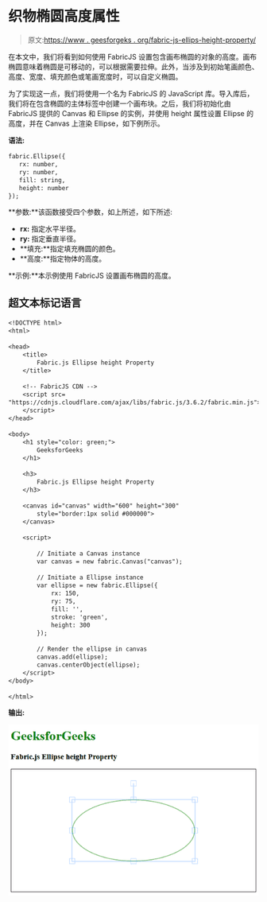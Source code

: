 # 织物椭圆高度属性

> 原文:[https://www . geesforgeks . org/fabric-js-ellips-height-property/](https://www.geeksforgeeks.org/fabric-js-ellipse-height-property/)

在本文中，我们将看到如何使用 FabricJS 设置包含画布椭圆的对象的高度。画布椭圆意味着椭圆是可移动的，可以根据需要拉伸。此外，当涉及到初始笔画颜色、高度、宽度、填充颜色或笔画宽度时，可以自定义椭圆。

为了实现这一点，我们将使用一个名为 FabricJS 的 JavaScript 库。导入库后，我们将在包含椭圆的主体标签中创建一个画布块。之后，我们将初始化由 FabricJS 提供的 Canvas 和 Ellipse 的实例，并使用 height 属性设置 Ellipse 的高度，并在 Canvas 上渲染 Ellipse，如下例所示。

**语法:**

```
fabric.Ellipse({
   rx: number,
   ry: number,
   fill: string,
   height: number
});
```

**参数:**该函数接受四个参数，如上所述，如下所述:

*   **rx:** 指定水平半径。
*   **ry:** 指定垂直半径。
*   **填充:**指定填充椭圆的颜色。
*   **高度:**指定物体的高度。

**示例:**本示例使用 FabricJS 设置画布椭圆的高度。

## 超文本标记语言

```
<!DOCTYPE html>
<html>

<head>
    <title>
        Fabric.js Ellipse height Property
    </title>

    <!-- FabricJS CDN -->
    <script src=
"https://cdnjs.cloudflare.com/ajax/libs/fabric.js/3.6.2/fabric.min.js">
    </script>
</head>

<body>
    <h1 style="color: green;">
        GeeksforGeeks
    </h1>

    <h3>
        Fabric.js Ellipse height Property
    </h3>

    <canvas id="canvas" width="600" height="300"
        style="border:1px solid #000000">
    </canvas>

    <script>

        // Initiate a Canvas instance 
        var canvas = new fabric.Canvas("canvas");

        // Initiate a Ellipse instance 
        var ellipse = new fabric.Ellipse({
            rx: 150,
            ry: 75,
            fill: '',
            stroke: 'green',
            height: 300
        });

        // Render the ellipse in canvas 
        canvas.add(ellipse);
        canvas.centerObject(ellipse);
    </script>
</body>

</html>
```

**输出:**

![](img/219996517091adfba3d2df43eca8eac2.png)
